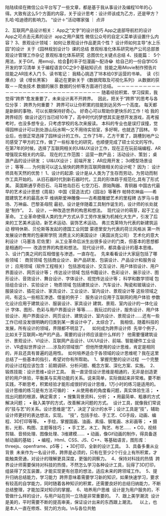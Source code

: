陆陆续续在微信公众平台写了一些文章，都是基于我从事设计及编程10年的心得。大致有这么5个方面的内容，关于设计思考：设计师该成为乙方，还是甲方？
扎哈·哈迪德的影响力。
“设计＋”活动哪家强 ｜ 点评

2、互联网产品设计相关：
App之“文字”的设计技巧
App之底部导航栏的设计
App之可点击元素的设计 
app之用户属性
微信公众号的自定义菜单该设置什么内容？
3、景观设计领域：
如何让景观设计作品更具个性？
设计师如何主导“水上乐园”的设计 
关于《园林规划设计1》课的总结
景观标准化体系研究地产公司总部景观设计管理工作杂记
景观标准化体系研究 
总图优化关键点总结
4、技能篇： 
5个用法，关于Gif。
用emoji，给会🏃的丰子恺漫画～配诗😂 
给自己的一份自学IOS开发的学习清单
关于编程语言OC之9个基础知识点 
技能之用iMovie制作预告片
技能之AR技术入门
5、读书笔记：
我精心挑选了18本给0岁运营的书单。 
读《引爆点》
读《增长黑客》 
 
最近在更新关于《数据爬取及可视化系列》
从数据的获取－－爬虫技术
数据的展示
数据的分析等方面进行总结。
－－－－－－－－－－－－－－－－－－－－－－－－－－－－－－－－
随着经验积累、学习探索，我觉得“跨界”愈发重要了，未来设计离不开跨界。 
因此，把关于“跨界”的思考与各位分享：
跨界为何重要？ 
跨界可以让你积累的技能到达另外一个高度。
每天都是新鲜的事物，可以长期保持好奇心。
好奇心可以帮助你更快乐的工作！哈
我的跨界经历 
做设计这行当已经10年了，高中时代的梦想其实是想开发游戏，高考报考时，也没多想专业，只考虑学校的名次来报读。
本科的专业也是误打误撞，觉得园林设计可以到处游山玩水啊～又不用待实验室，多好啊，也就选了园林。
毕业后，也很正常选择了园林设计的工作。工作了5年，乙方干累了，跳槽到地产公司感受了甲方的工作，做了一些标准化的研究，也顺便完成了硕士论文的写作。
在第7年的时候，选择了互联网相关的UI&UX设计工作，现在正在玩前端编程、AR增强现实相关的内容。
现在的工作范围：
运营一款产品；
活动设计、策划；
桌游产品的设计研发 ；
UI&UX设计；
前端开发；
AR应用开发；
3d模型场景设计；
等等……
为何我可以这么愉快的跨界到互联网做相关的设计呢？
因为：
设计师具有天然的优势！
1、设计的起源:
设计是从人类为了生存而劳动，为劳动而制作工具开始的。 从旧石器时代到新石器时代，工具的形体趋于规范化,具有了形式美。
英国斯通亨奇巨石、马耳他岛巨石
七空刀石、原始陶器、青铜器
中国古代最早的艺术设计思想《周易》
中国《营造法式》《园冶》等著作
帕特农神庙——希腊建筑艺术的最高水平
维纳斯爱神雕像——古希腊雕塑艺术的里程碑
古罗马斗兽场、万神庙、巴黎圣母院
最初，设计是伴随着工具制作诞生的，设计师的长处就是“制作”。 
2、设计，一种改造世界的构思和想法。 
现代设计的萌芽，起于工业革命。 工业革命使得人类的生产方式从手工劳作发展为机械化大生产，引发了后来的工艺美术运动，新艺术运动、装饰艺术运动。
弗兰克莱特为代表的新建筑运动
穆特休斯、贝伦斯等发起的德国工业同盟
蒙德里安为代表的荷兰风格派
第一所发展设计教育的包豪斯学院
消费主义的美国设计（美国派克公司）
艺术化的意大利设计（马塞洛 尼佐里）
从工业革命后派生出很多设计的门类，但基本的思想都是相通的—— 
改造世界的构思和想法。
现代设计师，都具备设计的基本思维。 
3、设计门类之间的互相借鉴与渗透，一直存在。 
先来看看设计大家庭包括了哪些领域： 
商贸领域
包括商业设计、新产品研发、包装设计、产品设计和服务设计；
应用领域（软件工程相关）
包括游戏设计、交互设计、用户体验设计、用户界面设计、网页设计等；
传达设计领域
包括书籍设计、色彩设计、展示设计、图形设计、音效设计、舞台设计、字体设计、视觉传达设计等；
科学和数学领域
包括组合设计、实验设计；
物质领域
包括建筑设计、汽车设计、陶瓷和玻璃设计、服装设计、插花设计、家具设计、工业设计、室内设计、景观设计等
这些领域之间，有这么一些相互渗透、借鉴的例子： 
服务设计应用于互联网的用户体验
参数化设计应用于建筑设计、服装设计、家具设计
建筑、景观、室内设计的一体化设计
字体、图形、色彩与用户界面设计
等等……
我玩过的设计，服务设计、用户体验设计、用户界面设计、网页设计、建筑设计、室内设计、景观设计……还有一些工作已经没发很明确的归类到某一类设计中了，太综合了。 
我相信，随着科技的发展，所有设计的领域，界限都不明显了。 
 
如何成为跨界设计师 
先举个例子，比如关于互联网+地产的产品，需要的设计师应该是什么样的？ 
他需要懂建筑设计、景观设计、VI设计、互联网产品设计、UX/UI设计、前端、智能硬件工业设计、VR虚拟世界设计……涉及的领域很广 
但他所使用的设计思维，肯定是相同的，并且还具有普遍的适用性。 
如何培养适合于各领域的设计思维呢？我在这里总结了一些基本的指引，希望对你有所帮助。 
1、掌握完整的设计过程 
一个完整的设计过程应该包含：前期调研、分析问题、概念方案、深化方案、实施。 
2、锻炼技能：设计思维+设计工具。 
我一直坚信设计思维是相通的，无非是创造更好的用户体验，平衡美与实用功能的关系。说来简单，实际做起来非常难。要不断实践，不断思考，积累经验才能形成很好的设计思维，1万小时的练习是适用的。 
设计思维的练习是有方法可循的： 
	•	从使用者的角度看问题，真实体验生活； 
	•	找出问题的根源，确定需求； 
	•	搜集背景资料，分析； 
	•	用最简单、粗暴的方式解决问题； 
	•	融入美学的方式，改善解决问题的方式。 
设计工具，就像我们常说的“技与艺”的关系。设计思维是“艺”，决定了设计的水平；设计工具是“技”，辅助设计师更好的表达想法，实现。 
“技”，包括手绘、手工艺、CG手段，动画、编程、3D打印等等。 
	•	手绘，掌握国画、油画、素描、钢笔画、水彩画等； 
	•	摄影，光影、构图、主题等技巧； 
	•	手工艺，木工、陶艺、布艺…… 
	•	CG，视频剪辑、音频处理、图像处理、3维建模…… 
	•	动画，像Gif动画的制作，得具备逐帧动画的基础； 
	•	编程，Html、CSS、JS、C++、等基础语言，图形库：threejs、openframe、p5等； 
	•	3D打印，全新的设计工具。 
3、具备多重从业背景 
未来作为一名设计师，跨界是必须的，只有在至少2个行业上有所积累，才能触类旁通，对设计的理解更具深度，更强的洞察力。 
4、保持对科技的热情 
跨界设计师需要保持对科技的热情，不然怎么学习各种设计工具，玩得了3D打印，组装得了交互装置，才能实现更有创意的想法，适应未来的跨领域工作。 
5、提升归纳总结能力，学习能力 
跨界意味着需要学习新的知识，如果快速学习，要求有较高的自学能力，同时随着各种知识的积累，还需要良好的总结归纳能力，不断总结整理，才能加深对知识的掌握。 
6、培养用户思维 
设计是为用户服务的，不管做什么样的设计，与用户站在同一立场是非常重要的。 
7、跟上美学潮流 
设计是美的，平时需要不断的提高审美，保证设计出来的东西跟上潮流。 
 
以上，也是本人一直在修炼、努力的方向。\n与各位共勉
